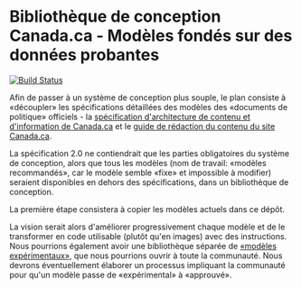# Bibliothèque de conception Canada.ca - Modèles fondés sur des données probantes

[![Build Status](https://travis-ci.com/canada-ca/systeme-conception.svg?branch=master)](https://travis-ci.com/canada-ca/systeme-conception)

Afin de passer à un système de conception plus souple, le plan consiste à «découpler» les spécifications détaillées des modèles des «documents de politique» officiels - la [spécification d'architecture de contenu et d'information de Canada.ca](https://www.canada.ca/fr/secretariat-conseil-tresor/services/communications-gouvernementales/specifications-contenu-architecture-information-canada.html) et le [guide de rédaction du contenu du site Canada.ca](https://www.canada.ca/fr/secretariat-conseil-tresor/services/communications-gouvernementales/guide-redaction-contenu-canada.html).

La spécification 2.0 ne contiendrait que les parties obligatoires du système de conception, alors que tous les modèles (nom de travail: «modèles recommandés», car le modèle semble «fixe» et impossible à modifier) seraient disponibles en dehors des spécifications, dans un bibliothèque de conception.

La première étape consistera à copier les modèles actuels dans ce dépôt.

La vision serait alors d'améliorer progressivement chaque modèle et de le transformer en code utilisable (plutôt qu'en images) avec des instructions. Nous pourrions également avoir une bibliothèque séparée de [«modèles expérimentaux»](https://github.com/canada-ca/design-system-systeme-conception), que nous pourrions ouvrir à toute la communauté. Nous devrons éventuellement élaborer un processus impliquant la communauté pour qu'un modèle passe de «expérimental» à «approuvé».
